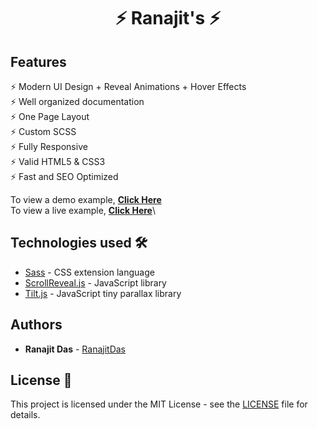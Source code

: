 
<h1 align="center"> ⚡️ Ranajit's ⚡️</h1>



## Features

⚡️ Modern UI Design + Reveal Animations + Hover Effects\
⚡️ Well organized documentation\
⚡️ One Page Layout\
⚡️ Custom SCSS\
⚡️ Fully Responsive\
⚡️ Valid HTML5 & CSS3\
⚡ Fast and SEO Optimized

To view a demo example, **[Click Here](https://ranajit-das-portfolio.netlify.app/)**\
To view a live example, **[Click Here](https://github.com/RanajitDas/myPortFolio)**\


## Technologies used 🛠️

- [Sass](https://sass-lang.com/documentation) - CSS extension language
- [ScrollReveal.js](https://scrollrevealjs.org/) - JavaScript library
- [Tilt.js](https://gijsroge.github.io/tilt.js/) - JavaScript tiny parallax library

## Authors

- **Ranajit Das** - [RanajitDas](https://github.com/RanajitDas)

## License 📄

This project is licensed under the MIT License - see the [LICENSE](LICENSE) file for details.

